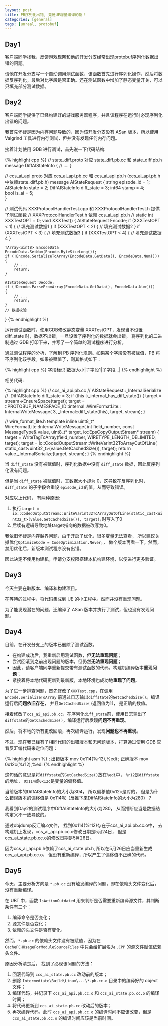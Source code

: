 ```yaml
---
layout: post
title: PB序列化出错, 竟是UE增量编译的锅！
categories: [general]
tags: [unreal, protobuf]
---
```


## Day1

客户端同学找我，反馈游戏现网和他的开发分支经常出现protobuf序列化数据出错的问题。

请他在开发分支写一个自动调用测试函数，该函数首先进行序列化操作，然后将数据反序列化，最后对比字段是否正确。还在测试函数中增加了静态变量开关，可以只填充部分测试数据。

## Day2

客户端同学提供了已经构建好的游戏服务器程序，并且该程序在运行时必现序列化出错的问题。

我首先怀疑是因为内存问题导致的，因为该开发分支没有 ASan 版本，所以使用 Valgrind 工具进行内存测试，但并没有发现任何内存问题。

接着计划使用 GDB 进行调试，首先说一下代码结构:

{% highlight cpp %}
// state_diff.proto 对应 state_diff.pb.cc 和 state_diff.pb.h
message DiffAIStateInfo {
    // ....
}

// ccs_ai_api.proto 对应 ccs_ai_api.pb.cc 和 ccs_ai_api.pb.h (ccs_ai_api.pb.h中依赖state_diff.pb.h)
message AIStateRequest {
    string episode_id = 1; 
    AIStateInfo state = 2; 
    DiffAIStateInfo diff_state = 3; 
    int64 stamp = 4;                
    bool is_ai = 5;                
}

// 测试代码 XXXProtocolHandlerTest.cpp 和 XXXProtocolHandlerTest.h 提供了测试函数
// XXXProtocolHandlerTest.h 依赖 ccs_ai_api.pb.h
// static int XXXTestOPT = 0;
void XXXTest()
{
    AIStateRequest Encode;
    if (XXXTestOPT < 1)
    {
        // 填充测试数据1
    }
    if (XXXTestOPT < 2)
    {
        // 填充测试数据2
    }
    if (XXXTestOPT < 3)
    {
        // 填充测试数据3
    }
    if (XXXTestOPT < 4)
    {
        // 填充测试数据4
    }

    TArray<uint8> EncodeData
    EncodeData.SetNum(Encode.ByteSizeLong()); 
    if (!Encode.SerializeToArray(EncodeData.GetData(), EncodeData.Num()))
    {
        // ...
        return;
    }

    AIStateRequest Decode;
    if (!Decode.ParseFromArray(EncodeData.GetData(), EncodeData.Num()))
    {
        // ...
        return;
    }
    // 数据校验
}
{% endhighlight %}

运行测试函数时，使用GDB修改静态变量 XXXTestOPT，发现当不设置 diff_state 时，数据不出错，一旦设置了序列化的数据就会出错。
将序列化的二进制通过 GDB 打印下来，并写了一个简单的测试程序进行分析。

通过测试程序的分析，了解到 PB 序列化规则。如果某个字段没有被赋值，PB 将不序列化该字段。如果被赋值了，则其格式如下：

{% highlight cpp %}
字段标识|数据大小|子字段1|子字段...|
{% endhighlight %}

相关代码:

{% highlight cpp %}
// ccs_ai_api.pb.cc 
// AIStateRequest::_InternalSerialize
  // .DiffAIStateInfo diff_state = 3;
  if (this->_internal_has_diff_state()) {
    target = stream->EnsureSpace(target);
    target = ::PROTOBUF_NAMESPACE_ID::internal::WireFormatLite::
      InternalWriteMessage(
        3, _Internal::diff_state(this), target, stream);
  }

// wire_format_lite.h
template <typename MessageType>
inline uint8_t* WireFormatLite::InternalWriteMessage(
    int field_number, const MessageType& value, uint8_t* target,
    io::EpsCopyOutputStream* stream) {
  target = WriteTagToArray(field_number, WIRETYPE_LENGTH_DELIMITED, target);
  target = io::CodedOutputStream::WriteVarint32ToArrayOutOfLine(
      static_cast<uint32_t>(value.GetCachedSize()), target);
  return value._InternalSerialize(target, stream);
}
{% endhighlight %}

当 `diff_state` 没有被赋值时，序列化数据中没有 `diff_state` 数据，因此反序列化没有问题。

但是当 `diff_state` 被赋值时，其数据大小却为 0，这导致在反序列化时，`diff_state` 的子字段会重设 `episode_id` 的值，从而导致错误。

对应以上代码， 有两种原因:
1. 执行`target = io::CodedOutputStream::WriteVarint32ToArrayOutOfLine(static_cast<uint32_t>(value.GetCachedSize()), target);`时写入了0
1. 后续有逻辑导致地址target指向的数据被改写为0。

我依旧怀疑是内存越界问题，由于开启了优化，很多变量无法查看， 所以建议关掉优化`OptimizeCode = CodeOptimization.Never;`， 做个版本再看一下。然而，禁用优化后，新版本测试程序没有出错。

因此决定不使用构建机，申请分支权限搭建本机构建环境，以便进行更多验证。

## Day3

今天主要在取版本、编译和构建项目。

在等待的过程中，将代码集成到 UE 的小工程中。然而并没有重现问题。

为了能发现潜在的问题，还编译了 ASan 版本并执行了测试，但也没有发现问题。

## Day4

目前，在开发分支上的版本已删除了测试函数。

* 在构建成功后，我重新启用测试函数，但**无法重现问题**；
* 尝试回滚到之前出现问题的版本，但仍然**无法重现问题**；
* 因此，请客户端同学重新提交带有测试函数的代码，构建机编译版本**重现问题**；
* 紧接着将本地代码更新到最新版，本地环境也成功地**重现了问题**。

为了进一步排查问题，首先修改了`XXXTest.cpp`，在调用 `Encode.SerializeToArray` 前通过日志输出`diffstate`的`GetCachedSize()`。编译运行后**问题依旧存在**， 并且`GetCachedSize()`返回值为11， 是正确的数值。

接着修改了`ccs_ai_api.pb.cc`，在序列化`diff_state`前，使用日志输出了`diffstate`的`GetCachedSize()`，编译运行后发现**问题不再重现**。

然后，将本地的所有更改回滚，再次编译运行，发现**问题也不再重现**。

不过，现在我已经有了相同代码的出错版本和无问题版本，打算通过使用 GDB 查看反汇编代码来定位问题：

{% highlight asm %}
; 出错版本
mov    0x114(%r12),%edi 
; 正确版本
mov    0x12c(%r12),%edi
{% endhighlight %}

这句话的意思是将`diffstate`的`GetCachedSize()`放在`%edi`中， `%r12`是`diffstate`的地址， `0x114`或`0x12c`是变量的偏移值。

当前版本的DiffAIStateInfo的大小为304， 所以偏移值0x12c是对的， 但是为什么错误版本的偏移值是 0x114呢（反推下来DiffAIStateInfo的大小为280）？

我看到Day2的测试程序中DiffAIStateInfo的大小为280， 从而推断应当是数据结构定义不一致导致的。

通过objdump反汇编.o文件， 找到0x114(%r12)存在于ccs_ai_api.pb.cc.o中， 
去构建机上发现，ccs_ai_api.pb.cc.o修改日期是5月24日， 
但是ccs_ai_state.pb.cc.o的修改日期是5月26日。

因为ccs_ai_api.pb.h依赖了ccs_ai_state.pb.h, 
所以在5月26日应当重新生成ccs_ai_api.pb.cc.o，
但没有重新编译，所以产生了偏移值不正确的代码。

## Day5

今天，主要分析方向是 `*.pb.cc` 没有触发编译的问题，即在依赖头文件变化后，没有重新编译。

在 UBT 中，函数 `IsActionOutdated` 用来判断是否需要重新编译源文件，其判断条件有三个：

1. 编译命令是否变化；
1. 源文件是否变化；
1. 依赖的头文件是否有变化。

然而，`*.pb.cc` 的依赖头文件没有被赋值，因为在 `CachePCHUsageForModuleSourceFiles` 中只会给扩展名为 `.CPP` 的源文件赋值依赖头文件。

原因分析清楚后， 找到了必现该问题的方法：

1. 回滚代码到 `ccs_ai_state.pb.cc` 改动前的版本；
1. 删除 `Intermediate\Build\Linux\...\*.pb.cc.o` 目录中的编译好的 object 文件；
1. 编译代码，并记录下 `ccs_ai_api.pb.cc.o` 和 `ccs_ai_state.pb.cc.o` 的编译时间；
1. 将代码更新到 `ccs_ai_state.pb.cc` 改动后的版本；
1. 再次编译代码，此时 `ccs_ai_api.pb.cc.o` 的编译时间不应该改变，但是 `ccs_ai_state.pb.cc.o` 的编译时间应该是当前时间。

